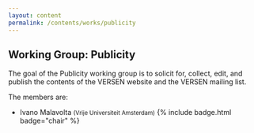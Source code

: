 ```yaml
---
layout: content
permalink: /contents/works/publicity
---
```


## Working Group: Publicity

The goal of the Publicity working group is to solicit for, collect, edit, and publish the contents of the VERSEN website and the VERSEN mailing list.

The members are:

* Ivano Malavolta <span style="font-size: smaller;">(Vrije Universiteit Amsterdam)</span> {% include badge.html badge="chair" %}
